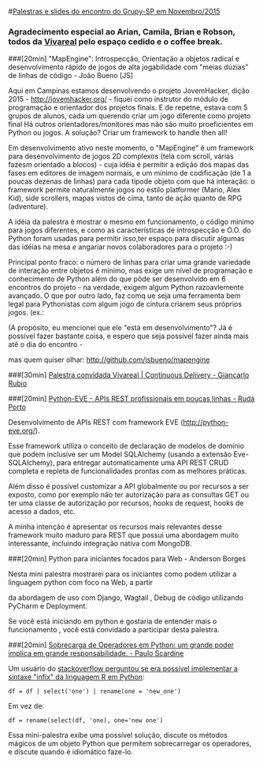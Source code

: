 #[Palestras e slides do encontro do Grupy-SP em Novembro/2015](http://www.meetup.com/pt/Grupy-SP/events/226536272/)

### Agradecimento especial ao Arian, Camila, Brian e Robson, todos da [Vivareal](http://www.vivareal.com.br/) pelo espaço cedido e o coffee break.

###[20min] "MapEngine": Introspecção, Orientação a objetos radical e desenvolvimento rápido de jogos de alta jogabilidade com "meias dúzias" de linhas de código - João Bueno [JS]  

Aqui em Campinas estamos desenvolvendo o projeto JovemHacker, dição 2015 - http://jovemhacker.org/ - fiquei como instrutor do módulo de programação e orientador dos projetos finais. E de repetne, estava com 5 grupos de alunos, cada um querendo criar um jogo diferente como projeto final Há outros orientadores/monitores mas não são muito proeficientes em Python ou jogos. A solução? Criar um framework to handle then all!

Em desenvolvimento ativo neste momento, o "MapEngine" é um framework para desenvolvimento de jogos 2D complexos (tela com scroll, várias fazesm orientado a blocos) - cuja idéia é permitir a edição dos mapas das fases em editores de imagem normais, e um mínimo de codificação (de 1 a poucas dezenas de linhas) para cada tipode objeto com que há interação: o framework permite naturalmente jogos no estilo platformer (Mario, Alex Kid), side scrollers, mapas vistos de cima, tanto de ação quanto de RPG (adventure). 

A idéia da palestra é mostrar o mesmo em funcionamento,  o código minimo para jogos diferentes, e como as características de introspecção e O.O. do Python foram usadas para permitir isso,ter espaço para discutir algumas das idéias na mesa _e_ angariar novos colaboradores para o projeto :-)

Principal ponto fraco: o número de linhas para criar uma grande variedade de interação entre objetos é mínimo, mas exige um nível de programação e conhecimento de Python além do que pôde ser desenvolvido em 6 encontros do projeto - na verdade, exigem algum Python razoavlemente avançado. O que por outro lado, faz comq ue seja uma ferramenta bem legal para Pythonistas com algum jogo de cintura criarem seus próprios jogos. (ex.: 

(A propósito, eu mencionei que ele "está em desenvolvimento"?  Já é possível fazer bastante coisa, e espero que seja possível fazer ainda mais até o dia do encontro -

mas quem quiser olhar: http://github.com/jsbueno/mapengine

###[30min] [Palestra convidada Vivareal | Continuous Delivery - Giancarlo Rubio](https://github.com/gianrubio/grupy-CI)

###[20min] [Python-EVE - APIs REST profissionais em poucas linhas - Rudá Porto](http://pt.slideshare.net/rudaporto/python-eve-apis-restful-profissionais-em-poucas-linhas)

Desenvolvimento de APIs REST com framework EVE (http://python-eve.org/).

Esse framework utiliza o conceito de declaração de modelos de domínio que podem inclusive ser um Model SQLAlchemy (usando a extensão Eve-SQLAlchemy), para entregar automaticamente uma API REST CRUD completa e repleta de funcionalidades prontas com as melhores práticas.

Além disso é possível customizar a API globalmente ou por recursos a ser exposto, como por exemplo não ter autorização para as consultas GET ou ter uma classe de autorização por recursos, hooks de request, hooks de acesso a dados, etc.

A minha intenção é apresentar os recursos mais relevantes desse framework muito maduro para REST que possui uma abordagem muito interessante, incluindo integração nativa com MongoDB.

###[20min] Python para iniciantes focados para Web - Anderson Borges 

Nesta mini palestra mostrarei para os iniciantes  como podem utilizar  a linguagem python com foco na Web, a partir 

da abordagem de uso com Django, Wagtail , Debug de código utilizando PyCharm e Deployment.

Se você está iniciando em python e gostaria de entender mais o funcionamento , você está convidado a participar desta palestra.

###[20min] [Sobrecarga de Operadores em Python: um grande poder implica em grande responsabilidade. - Paulo Scardine](http://nbviewer.ipython.org/github/scardine/palestra-grupy-2015-11/blob/master/Sobrecarga-de-operadores-em-Python.ipynb)

Um usuário do [stackoverflow perguntou se era possível implementar a sintaxe "infix" da linguagem R em Python](http://stackoverflow.com/questions/33658355/piping-output-from-one-function-to-another-using-python-infix-syntax):


    df = df | select('one') | rename(one = 'new_one')

Em vez de:


    df = rename(select(df, 'one), one='new one')

Essa mini-palestra exibe uma possível solução, discute os métodos mágicos de um objeto Python que permitem sobrecarregar os operadores, e discute quando é idiomático faze-lo.